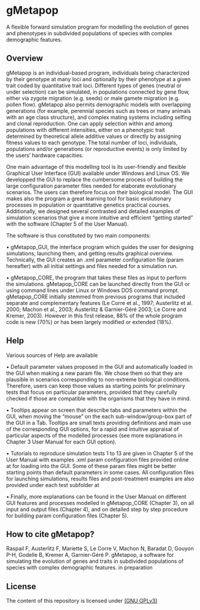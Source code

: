 # gMetapop
A flexible forward simulation program for modelling the evolution of genes and phenotypes in subdivided populations of species with complex demographic features.

## Overview ##
gMetapop is an individual-based program, individuals being characterized by their genotype at many loci and optionally by their phenotype at a given trait coded by quantitative trait loci. Different types of genes (neutral or under selection) can be simulated, in populations connected by gene flow, either via zygote migration (e.g. seeds) or male gamete migration (e.g. pollen flow). gMetapop also permits demographic models with overlapping generations (for example, perennial species such as trees or many animals with an age class structure), and complex mating systems including selfing and clonal reproduction. One can apply selection within and among populations with different intensities, either on a phenotypic trait determined by theoretical allele additive values or directly by assigning fitness values to each genotype. The total number of loci, individuals, populations and/or generations (or reproductive events) is only limited by the users’ hardware capacities. 

One main advantage of this modelling tool is its user-friendly and flexible Graphical User Interface (GUI) available under Windows and Linux OS. We developped the GUI to replace the cumbersome process of building the large configuration parameter files needed for elaborate evolutionary scenarios. The users can therefore focus on their biological model. The GUI makes also the program a great learning tool for basic evolutionary processes in population or quantitative genetics practical courses. Additionally, we designed several contrasted and detailed examples of simulation scenarios that give a more intuitive and efficient “getting started” with the software (Chapter 5 of the User Manual).  

The software is thus constituted by two main components: 

•	gMetapop_GUI, the interface program which guides the user for designing simulations, launching them, and getting results graphical overview. Technically, the GUI creates an .xml parameter configuration file (param hereafter) with all initial settings and files needed for a simulation run.

•	gMetapop_CORE, the program that takes these files as input to perform the simulations. gMetapop_CORE can be launched directly from the GUI or using command lines under Linux or Windows DOS command prompt. gMetapop_CORE initially stemmed from previous programs that included separate and complementary features (Le Corre et al., 1997; Austerlitz et al. 2000; Machon et al., 2003; Austerlitz & Garnier-Géré 2003; Le Corre and Kremer, 2003). However in this first release, 88% of the whole program code is new (70%) or has been largely modified or extended (18%). 

## Help ##
Various sources of Help are available 

•	Default parameter values proposed in the GUI and automatically loaded in the GUI when making a new param file. We chose them so that they are plausible in scenarios corresponding to non-extreme biological conditions. Therefore, users can keep those values as starting points for preliminary tests that focus on particular parameters, provided that they carefully checked if those are compatible with the organisms that they have in mind.

•	Tooltips appear on screen that describe tabs and parameters within the GUI, when moving the “mouse” on the each sub-window/group-box part of the GUI in a Tab. Tooltips are small texts providing definitions and main use of the corresponding GUI options, for a rapid and intuitive appraisal of particular aspects of the modelled processes (see more explanations in Chapter 3 User Manual for each GUI option). 

•	Tutorials to reproduce simulation tests 1 to 13 are given in Chapter 5 of the User Manual with examples .xml param configuration files provided online at for loading into the GUI. Some of these param files might be better starting points than default parameters in some cases. All configuration files for launching simulations, results files and post-treatment examples are also provided under each test subfolder at <A HREF="https://github.com/garniergere/gMetapop/tree/master/Simulation..Examples"></A>  

•	Finally, more explanations can be found in the User Manual on different GUI features and processes modelled in gMetapop_CORE (Chapter 3), on all input and output files (Chapter 4), and on detailed step by step procedure for building param configuration files (Chapter 5). 

## How to cite gMetapop? ##

Raspail F, Austerlitz F, Mariette S, Le Corre V, Machon N, Baradat D, Gouyon P-H, Godelle B, Kremer A, Garnier-Géré P. gMetapop, a software for simulating the evolution of genes and traits in subdivided populations of species with complex demographic features. in preparation 

## License ##

The content of this repository is licensed under <A HREF="https://choosealicense.com/licenses/gpl-3.0/">(GNU GPLv3)</A> 


